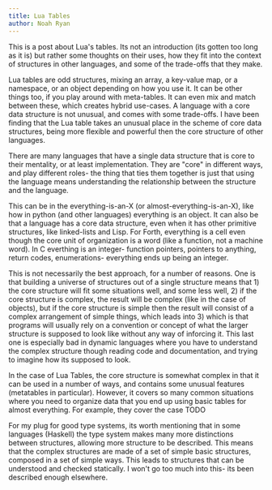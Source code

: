 ```yaml
---
title: Lua Tables
author: Noah Ryan
---
```


This is a post about Lua's tables. Its not an introduction (its gotten too long as it is) but rather some thoughts on their uses, how they fit into the context of structures
in other languages, and some of the trade-offs that they make.


Lua tables are odd structures, mixing an array, a key-value map, or a namespace, or an object depending on how you use it. It can be other things too, if
you play around with meta-tables. It can even mix and match between these, which creates hybrid use-cases.
A language with a core data structure is not unusual, and comes with some trade-offs. I have been finding that the Lua table takes an unusual place in the scheme of core data structures,
being more flexible and powerful then the core structure of other languages.


There are many languages that have a single data structure that is core to their mentality, or at least implementation. They are "core" in different ways, and play different roles- the
thing that ties them together is just that using the language means understanding the relationship between the structure and the language.

This can be in the everything-is-an-X (or almost-everything-is-an-X), like how in python (and other languages) everything is an object.
It can also be that a language has a core data structure, even when it has other primitive structures, like linked-lists and Lisp.
For Forth, everything is a cell even though the core unit of organization is a word (like a function, not a machine word). 
In C everthing is an integer- function pointers, pointers to anything, return codes, enumerations- everything ends up being an integer.


This is not necessarily the best approach, for a number of reasons. One is that building a universe of structures out of a single structure means that 1) the core structure
will fit some situations well, and some less well, 2) if the core structure is complex, the result will be complex (like in the case of objects), but if the core structure is simple then
the result will consist of a complex arrangement of simple things, which leads into 3) which is that programs will usually rely on a convention or concept of what the larger structure is
supposed to look like without any way of inforcing it. This last one is especially bad in dynamic languages where you have to understand the complex structure though reading code and 
documentation, and trying to imagine how its supposed to look. 

In the case of Lua Tables, the core structure is somewhat complex in that it can be used in a number of ways, and contains some unusual features (metatables in particular).
However, it covers so many common situations where you need to organize data that you end up using basic tables for almost everything.
For example, they cover the case TODO



For my plug for good type systems, its worth mentioning that in some languages (Haskell) the type system makes many more distinctions between structures, allowing more structure to be described.
This means that the complex structures are made of a set of simple basic structures, composed in a set of simple ways. This leads to structures that can be understood and checked statically.
I won't go too much into this- its been described enough elsewhere.

